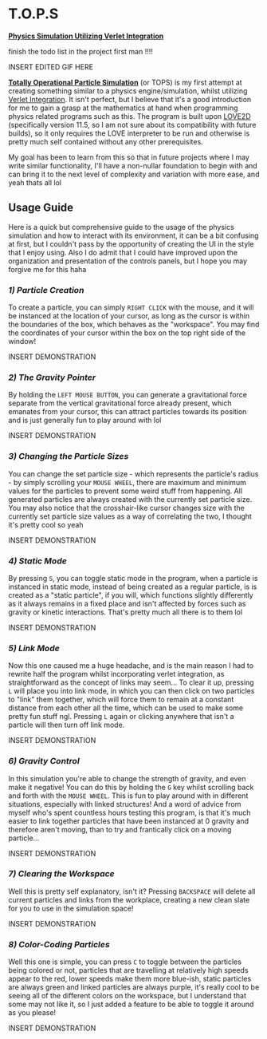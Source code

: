 # T.O.P.S
<ins><b>Physics Simulation Utilizing Verlet Integration</b></ins>

finish the todo list in the project first man !!!!

INSERT EDITED GIF HERE

<ins><b>Totally Operational Particle Simulation</b></ins> (or TOPS) is my first attempt at creating something similar to a physics engine/simulation, whilst utilizing [Verlet Integration](https://en.wikipedia.org/wiki/Verlet_integration). It isn't perfect, but I believe that it's a good introduction for me to gain a grasp at the mathematics at hand when programming physics related programs such as this. The program is built upon [LOVE2D](https://love2d.org) (specifically version 11.5, so I am not sure about its compatibility with future builds), so it only requires the LOVE interpreter to be run and otherwise is pretty much self contained without any other prerequisites.

My goal has been to learn from this so that in future projects where I may write similar functionality, I'll have a non-nullar foundation to begin with and can bring it to the next level of complexity and variation with more ease, and yeah thats all lol

## Usage Guide

Here is a quick but comprehensive guide to the usage of the physics simulation and how to interact with its environment, it can be a bit confusing at first, but I couldn't pass by the opportunity of creating the UI in the style that I enjoy using. Also I do admit that I could have improved upon the organization and presentation of the controls panels, but I hope you may forgive me for this haha

### <i> 1) Particle Creation </i>

To create a particle, you can simply `RIGHT CLICK` with the mouse, and it will be instanced at the location of your cursor, as long as the cursor is within the boundaries of the box, which behaves as the "workspace". You may find the coordinates of your cursor within the box on the top right side of the window!

INSERT DEMONSTRATION

### <i> 2) The Gravity Pointer </i>

By holding the `LEFT MOUSE BUTTON`, you can generate a gravitational force separate from the vertical gravitational force already present, which emanates from your cursor, this can attract particles towards its position and is just generally fun to play around with lol

INSERT DEMONSTRATION

### <i> 3) Changing the Particle Sizes </i>

You can change the set particle size - which represents the particle's radius - by simply scrolling your `MOUSE WHEEL`, there are maximum and minimum values for the particles to prevent some weird stuff from happening. All generated particles are always created with the currently set particle size. You may also notice that the crosshair-like cursor changes size with the currently set particle size values as a way of correlating the two, I thought it's pretty cool so yeah

INSERT DEMONSTRATION

### <i> 4) Static Mode </i>

By pressing `S`, you can toggle static mode in the program, when a particle is instanced in static mode, instead of being created as a regular particle, is is created as a "static particle", if you will, which functions slightly differently as it always remains in a fixed place and isn't affected by forces such as gravity or kinetic interactions. That's pretty much all there is to them lol

INSERT DEMONSTRATION

### <i> 5) Link Mode </i>

Now this one caused me a huge headache, and is the main reason I had to rewrite half the program whilst incorporating verlet integration, as straightforward as the concept of links may seem...
To clear it up, pressing `L` will place you into link mode, in which you can then click on two particles to "link" them together, which will force them to remain at a constant distance from each other all the time, which can be used to make some pretty fun stuff ngl. Pressing `L` again or clicking anywhere that isn't a particle will then turn off link mode.

INSERT DEMONSTRATION

### <i> 6) Gravity Control </i>

In this simulation you're able to change the strength of gravity, and even make it negative! You can do this by holding the `G` key whilst scrolling back and forth with the `MOUSE WHEEL`.
This is fun to play around with in different situations, especially with linked structures!
And a word of advice from myself who's spent countless hours testing this program, is that it's much easier to link together particles that have been instanced at 0 gravity and therefore aren't moving, than to try and frantically click on a moving particle...

INSERT DEMONSTRATION

### <i> 7) Clearing the Workspace </i>

Well this is pretty self explanatory, isn't it? Pressing `BACKSPACE` will delete all current particles and links from the workplace, creating a new clean slate for you to use in the simulation space!

INSERT DEMONSTRATION

### <i> 8) Color-Coding Particles </i>

Well this one is simple, you can press `C` to toggle between the particles being colored or not, particles that are travelling at relatively high speeds appear to the red, lower speeds make them more blue-ish, static particles are always green and linked particles are always purple, it's really cool to be seeing all of the different colors on the workspace, but I understand that some may not like it, so I just added a feature to be able to toggle it around as you please!

INSERT DEMONSTRATION
